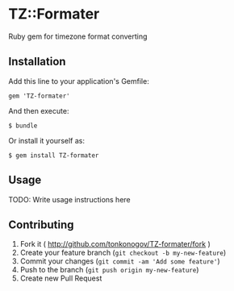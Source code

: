 # TZ::Formater

Ruby gem for timezone format converting

## Installation

Add this line to your application's Gemfile:

    gem 'TZ-formater'

And then execute:

    $ bundle

Or install it yourself as:

    $ gem install TZ-formater

## Usage

TODO: Write usage instructions here

## Contributing

1. Fork it ( http://github.com/tonkonogov/TZ-formater/fork )
2. Create your feature branch (`git checkout -b my-new-feature`)
3. Commit your changes (`git commit -am 'Add some feature'`)
4. Push to the branch (`git push origin my-new-feature`)
5. Create new Pull Request
